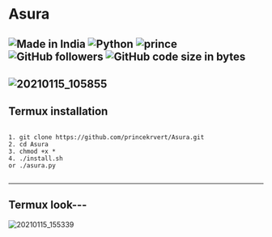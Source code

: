 # Asura

![Made in India](https://img.shields.io/badge/MADE%20IN%20-INDIA-blue?style=for-the-badge&logo=appveyor)
![Python](https://img.shields.io/badge/PYTHON%20-TOOL-blue?style=for-the-badge&logo=appveyor)
![prince](https://img.shields.io/badge/PRINCE%20-KUMAR-lightgreen?style=for-the-badge&logo=appveyor)
![GitHub followers](https://img.shields.io/github/followers/princekrvert?color=%23ffbb00&style=for-the-badge)
![GitHub code size in bytes](https://img.shields.io/github/languages/code-size/princekrvert/Asura?color=%2300bbff&style=for-the-badge)
---

![20210115_105855](https://user-images.githubusercontent.com/56459297/104703543-7572a000-573d-11eb-8d9c-771a4bc61696.png)
---
## Termux installation
```

1. git clone https://github.com/princekrvert/Asura.git
2. cd Asura
3. chmod +x *
4. ./install.sh 
or ./asura.py


```
---
## Termux look---

![20210115_155339](https://user-images.githubusercontent.com/56459297/104713500-f899f300-5749-11eb-93cc-7e8c0820f78d.jpg)
